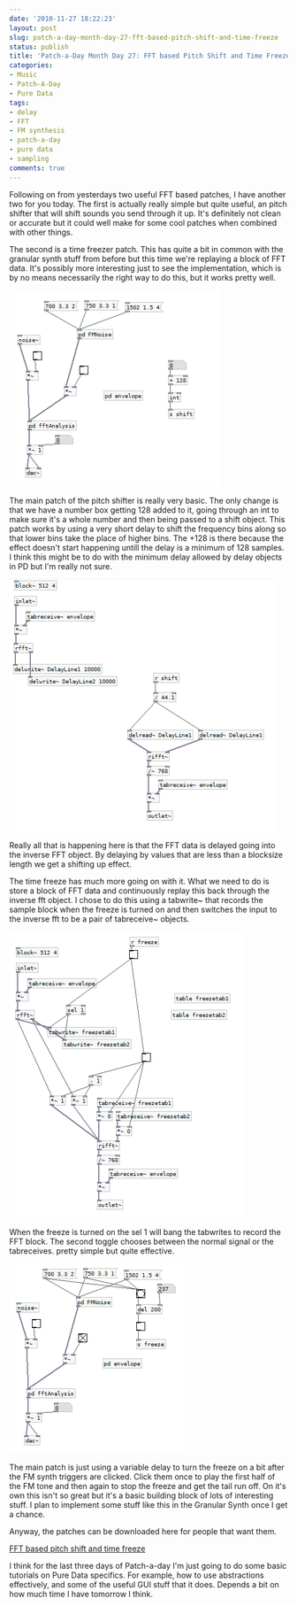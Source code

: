 ```yaml
---
date: '2010-11-27 18:22:23'
layout: post
slug: patch-a-day-month-day-27-fft-based-pitch-shift-and-time-freeze
status: publish
title: 'Patch-a-Day Month Day 27: FFT based Pitch Shift and Time Freeze'
categories:
- Music
- Patch-A-Day
- Pure Data
tags:
- delay
- FFT
- FM synthesis
- patch-a-day
- pure data
- sampling
comments: true
---
```


Following on from yesterdays two useful FFT based patches, I have another two for you today. The first is actually really simple but quite useful, an pitch shifter that will shift sounds you send through it up. It's definitely not clean or accurate but it could well make for some cool patches when combined with other things.

The second is a time freezer patch. This has quite a bit in common with the granular synth stuff from before but this time we're replaying a block of FFT data. It's possibly more interesting just to see the implementation, which is by no means necessarily the right way to do this, but it works pretty well.



![A basic pitch shifter based on FFT](/a/2010-11-27-patch-a-day-month-day-27-fft-based-pitch-shift-and-time-freeze/27-FFTDirtyShift.png)

The main patch of the pitch shifter is really very basic. The only change is that we have a number box getting 128 added to it, going through an int to make sure it's a whole number and then being passed to a shift object. This patch works by using a very short delay to shift the frequency bins along so that lower bins take the place of higher bins. The +128 is there because the effect doesn't start happening untill the delay is a minimum of 128 samples. I think this might be to do with the minimum delay allowed by delay objects in PD but I'm really not sure.

![FFT based pitch shifter internals](/a/2010-11-27-patch-a-day-month-day-27-fft-based-pitch-shift-and-time-freeze/27-FFTDirtyShiftSubPatch.png)

Really all that is happening here is that the FFT data is delayed going into the inverse FFT object. By delaying by values that are less than a blocksize length we get a shifting up effect.

The time freeze has much more going on with it. What we need to do is store a block of FFT data and continuously replay this back through the inverse fft object. I chose to do this using a tabwrite~ that records the sample block when the freeze is turned on and then switches the input to the inverse fft to be a pair of tabreceive~ objects.

![FFT based Time Freeze sub patch](/a/2010-11-27-patch-a-day-month-day-27-fft-based-pitch-shift-and-time-freeze/27-FFTTimeFreezeSubPatch.png)

When the freeze is turned on the sel 1 will bang the tabwrites to record the FFT block. The second toggle chooses between the normal signal or the tabreceives. pretty simple but quite effective.

![FFT based Time Freeze](/a/2010-11-27-patch-a-day-month-day-27-fft-based-pitch-shift-and-time-freeze/27-FFTTimeFreeze.png)

The main patch is just using a variable delay to turn the freeze on a bit after the FM synth triggers are clicked. Click them once to play the first half of the FM tone and then again to stop the freeze and get the tail run off. On it's own this isn't so great but it's a basic building block of lots of interesting stuff. I plan to implement some stuff like this in the Granular Synth once I get a chance.

Anyway, the patches can be downloaded here for people that want them.

[FFT based pitch shift and time freeze](/a/2010-11-27-patch-a-day-month-day-27-fft-based-pitch-shift-and-time-freeze/27-FFTPitchShiftandFreeze.zip)

I think for the last three days of Patch-a-day I'm just going to do some basic tutorials on Pure Data specifics. For example, how to use abstractions effectively, and some of the useful GUI stuff that it does. Depends a bit on how much time I have tomorrow I think.
